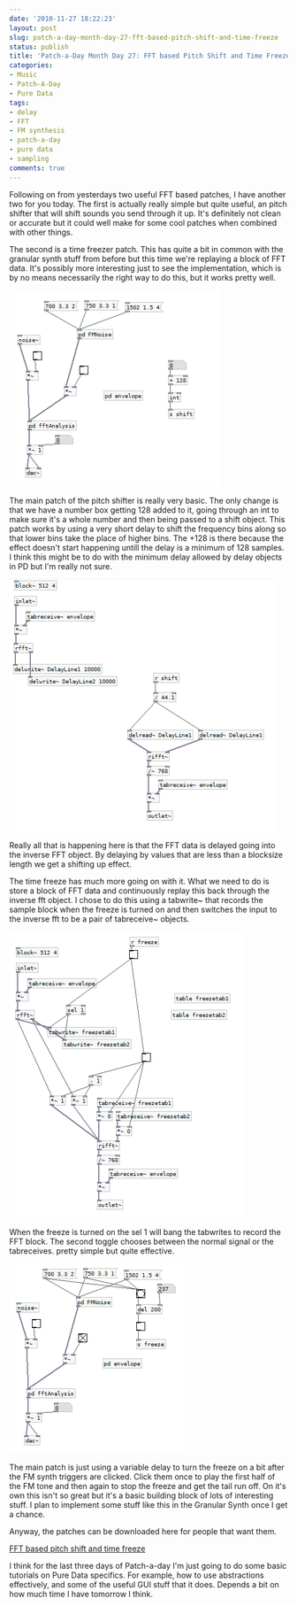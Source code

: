 ```yaml
---
date: '2010-11-27 18:22:23'
layout: post
slug: patch-a-day-month-day-27-fft-based-pitch-shift-and-time-freeze
status: publish
title: 'Patch-a-Day Month Day 27: FFT based Pitch Shift and Time Freeze'
categories:
- Music
- Patch-A-Day
- Pure Data
tags:
- delay
- FFT
- FM synthesis
- patch-a-day
- pure data
- sampling
comments: true
---
```


Following on from yesterdays two useful FFT based patches, I have another two for you today. The first is actually really simple but quite useful, an pitch shifter that will shift sounds you send through it up. It's definitely not clean or accurate but it could well make for some cool patches when combined with other things.

The second is a time freezer patch. This has quite a bit in common with the granular synth stuff from before but this time we're replaying a block of FFT data. It's possibly more interesting just to see the implementation, which is by no means necessarily the right way to do this, but it works pretty well.



![A basic pitch shifter based on FFT](/a/2010-11-27-patch-a-day-month-day-27-fft-based-pitch-shift-and-time-freeze/27-FFTDirtyShift.png)

The main patch of the pitch shifter is really very basic. The only change is that we have a number box getting 128 added to it, going through an int to make sure it's a whole number and then being passed to a shift object. This patch works by using a very short delay to shift the frequency bins along so that lower bins take the place of higher bins. The +128 is there because the effect doesn't start happening untill the delay is a minimum of 128 samples. I think this might be to do with the minimum delay allowed by delay objects in PD but I'm really not sure.

![FFT based pitch shifter internals](/a/2010-11-27-patch-a-day-month-day-27-fft-based-pitch-shift-and-time-freeze/27-FFTDirtyShiftSubPatch.png)

Really all that is happening here is that the FFT data is delayed going into the inverse FFT object. By delaying by values that are less than a blocksize length we get a shifting up effect.

The time freeze has much more going on with it. What we need to do is store a block of FFT data and continuously replay this back through the inverse fft object. I chose to do this using a tabwrite~ that records the sample block when the freeze is turned on and then switches the input to the inverse fft to be a pair of tabreceive~ objects.

![FFT based Time Freeze sub patch](/a/2010-11-27-patch-a-day-month-day-27-fft-based-pitch-shift-and-time-freeze/27-FFTTimeFreezeSubPatch.png)

When the freeze is turned on the sel 1 will bang the tabwrites to record the FFT block. The second toggle chooses between the normal signal or the tabreceives. pretty simple but quite effective.

![FFT based Time Freeze](/a/2010-11-27-patch-a-day-month-day-27-fft-based-pitch-shift-and-time-freeze/27-FFTTimeFreeze.png)

The main patch is just using a variable delay to turn the freeze on a bit after the FM synth triggers are clicked. Click them once to play the first half of the FM tone and then again to stop the freeze and get the tail run off. On it's own this isn't so great but it's a basic building block of lots of interesting stuff. I plan to implement some stuff like this in the Granular Synth once I get a chance.

Anyway, the patches can be downloaded here for people that want them.

[FFT based pitch shift and time freeze](/a/2010-11-27-patch-a-day-month-day-27-fft-based-pitch-shift-and-time-freeze/27-FFTPitchShiftandFreeze.zip)

I think for the last three days of Patch-a-day I'm just going to do some basic tutorials on Pure Data specifics. For example, how to use abstractions effectively, and some of the useful GUI stuff that it does. Depends a bit on how much time I have tomorrow I think.
